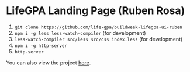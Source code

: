 # LifeGPA Landing Page (Ruben Rosa)

1. `git clone https://github.com/life-gpa/buildweek-lifegpa-ui-ruben`
2. `npm i -g less less-watch-compiler` (for development)
3. `less-watch-compiler src/less src/css index.less` (for development)
4. `npm i -g http-server`
5. `http-server`

You can also view the project [here](https://lifegpa-lp-ruby.netlify.com/).